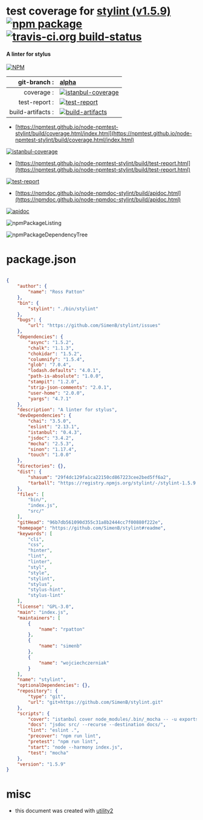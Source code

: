 # test coverage for  [stylint (v1.5.9)](https://github.com/SimenB/stylint#readme)  [![npm package](https://img.shields.io/npm/v/npmtest-stylint.svg?style=flat-square)](https://www.npmjs.org/package/npmtest-stylint) [![travis-ci.org build-status](https://api.travis-ci.org/npmtest/node-npmtest-stylint.svg)](https://travis-ci.org/npmtest/node-npmtest-stylint)
#### A linter for stylus

[![NPM](https://nodei.co/npm/stylint.png?downloads=true&downloadRank=true&stars=true)](https://www.npmjs.com/package/stylint)

| git-branch : | [alpha](https://github.com/npmtest/node-npmtest-stylint/tree/alpha)|
|--:|:--|
| coverage : | [![istanbul-coverage](https://npmtest.github.io/node-npmtest-stylint/build/coverage.badge.svg)](https://npmtest.github.io/node-npmtest-stylint/build/coverage.html/index.html)|
| test-report : | [![test-report](https://npmtest.github.io/node-npmtest-stylint/build/test-report.badge.svg)](https://npmtest.github.io/node-npmtest-stylint/build/test-report.html)|
| build-artifacts : | [![build-artifacts](https://npmtest.github.io/node-npmtest-stylint/glyphicons_144_folder_open.png)](https://github.com/npmtest/node-npmtest-stylint/tree/gh-pages/build)|

- [https://npmtest.github.io/node-npmtest-stylint/build/coverage.html/index.html](https://npmtest.github.io/node-npmtest-stylint/build/coverage.html/index.html)

[![istanbul-coverage](https://npmtest.github.io/node-npmtest-stylint/build/screenCapture.buildCi.browser.%252Ftmp%252Fbuild%252Fcoverage.lib.html.png)](https://npmtest.github.io/node-npmtest-stylint/build/coverage.html/index.html)

- [https://npmtest.github.io/node-npmtest-stylint/build/test-report.html](https://npmtest.github.io/node-npmtest-stylint/build/test-report.html)

[![test-report](https://npmtest.github.io/node-npmtest-stylint/build/screenCapture.buildCi.browser.%252Ftmp%252Fbuild%252Ftest-report.html.png)](https://npmtest.github.io/node-npmtest-stylint/build/test-report.html)

- [https://npmdoc.github.io/node-npmdoc-stylint/build/apidoc.html](https://npmdoc.github.io/node-npmdoc-stylint/build/apidoc.html)

[![apidoc](https://npmdoc.github.io/node-npmdoc-stylint/build/screenCapture.buildCi.browser.%252Ftmp%252Fbuild%252Fapidoc.html.png)](https://npmdoc.github.io/node-npmdoc-stylint/build/apidoc.html)

![npmPackageListing](https://npmtest.github.io/node-npmtest-stylint/build/screenCapture.npmPackageListing.svg)

![npmPackageDependencyTree](https://npmtest.github.io/node-npmtest-stylint/build/screenCapture.npmPackageDependencyTree.svg)



# package.json

```json

{
    "author": {
        "name": "Ross Patton"
    },
    "bin": {
        "stylint": "./bin/stylint"
    },
    "bugs": {
        "url": "https://github.com/SimenB/stylint/issues"
    },
    "dependencies": {
        "async": "1.5.2",
        "chalk": "1.1.3",
        "chokidar": "1.5.2",
        "columnify": "1.5.4",
        "glob": "7.0.4",
        "lodash.defaults": "4.0.1",
        "path-is-absolute": "1.0.0",
        "stampit": "1.2.0",
        "strip-json-comments": "2.0.1",
        "user-home": "2.0.0",
        "yargs": "4.7.1"
    },
    "description": "A linter for stylus",
    "devDependencies": {
        "chai": "3.5.0",
        "eslint": "2.13.1",
        "istanbul": "0.4.3",
        "jsdoc": "3.4.2",
        "mocha": "2.5.3",
        "sinon": "1.17.4",
        "touch": "1.0.0"
    },
    "directories": {},
    "dist": {
        "shasum": "29f4dc129fa1ca22150cd867223cee2bed5ff6a2",
        "tarball": "https://registry.npmjs.org/stylint/-/stylint-1.5.9.tgz"
    },
    "files": [
        "bin/",
        "index.js",
        "src/"
    ],
    "gitHead": "96b7db561090d355c31a8b2444cc7f00880f222e",
    "homepage": "https://github.com/SimenB/stylint#readme",
    "keywords": [
        "cli",
        "css",
        "hinter",
        "lint",
        "linter",
        "styl",
        "style",
        "stylint",
        "stylus",
        "stylus-hint",
        "stylus-lint"
    ],
    "license": "GPL-3.0",
    "main": "index.js",
    "maintainers": [
        {
            "name": "rpatton"
        },
        {
            "name": "simenb"
        },
        {
            "name": "wojciechczerniak"
        }
    ],
    "name": "stylint",
    "optionalDependencies": {},
    "repository": {
        "type": "git",
        "url": "git+https://github.com/SimenB/stylint.git"
    },
    "scripts": {
        "cover": "istanbul cover node_modules/.bin/_mocha -- -u exports -R spec test/test.js",
        "docs": "jsdoc src/ --recurse --destination docs/",
        "lint": "eslint .",
        "precover": "npm run lint",
        "pretest": "npm run lint",
        "start": "node --harmony index.js",
        "test": "mocha"
    },
    "version": "1.5.9"
}
```



# misc
- this document was created with [utility2](https://github.com/kaizhu256/node-utility2)
